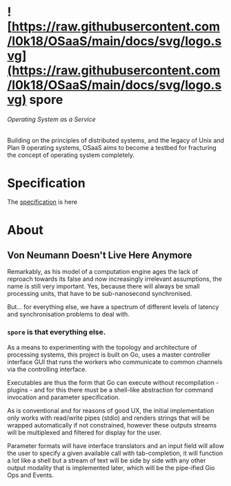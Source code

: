 # ![https://raw.githubusercontent.com/l0k18/OSaaS/main/docs/svg/logo.svg](https://raw.githubusercontent.com/l0k18/OSaaS/main/docs/svg/logo.svg) spore

###### Operating System as a Service

Building on the principles of distributed systems, and the legacy of Unix and Plan 9 operating systems, OSaaS aims to become a testbed for fracturing the concept of operating system completely.

# Specification

The [specification](https://github.com/l0k18/spore/wiki/specification) is here

# About

## Von Neumann Doesn't Live Here Anymore

Remarkably, as his model of a computation engine ages the lack of reproach 
towards its false and now increasingly irrelevant assumptions, the name is still 
very important. Yes, because there will always be small processing units, that 
have to be sub-nanosecond synchronised.

But... for everything else, we have a spectrum of different levels of latency 
and synchronisation problems to deal with.

### `spore` is that everything else.

As a means to experimenting with the topology and architecture of processing 
systems, this project is built on Go, uses a master controller interface GUI 
that runs the workers who communicate to common channels via the controlling 
interface.

Executables are thus the form that Go can execute without recompilation - 
plugins - and for this there must be a shell-like abstraction for command 
invocation and parameter specification.

As is conventional and for reasons of good UX, the initial implementation 
only works with read/write pipes (stdio) and renders strings that will be 
wrapped automatically if not constrained, however these outputs streams will 
be multiplexed and filtered for display for the user.

Parameter formats will have interface translators and an input field will 
allow the user to specify a given available call with tab-completion, it 
will function a lot like a shell but a stream of text will be side by side 
with any other output modality that is implemented later, which will be the 
pipe-ified Gio Ops and Events.
